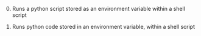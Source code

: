 0. Runs a python script stored as an environment variable within a shell script

1. Runs python code stored in an environment variable, within a shell script

